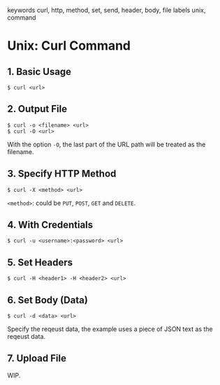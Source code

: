 keywords curl, http, method, set, send, header, body, file
labels unix, command

# Unix: Curl Command

## 1. Basic Usage
```console
$ curl <url>
```

## 2. Output File
```console
$ curl -o <filename> <url>
$ curl -O <url>
```

With the option `-O`, the last part of the URL path will be treated as the filename.

## 3. Specify HTTP Method
```console
$ curl -X <method> <url>
```

`<method>`: could be `PUT`, `POST`, `GET` and `DELETE`.

## 4. With Credentials
```console
$ curl -u <username>:<password> <url>
```

## 5. Set Headers
```console
$ curl -H <header1> -H <header2> <url>
```

## 6. Set Body (Data)
```console
$ curl -d <data> <url>
```

Specify the reqeust data, the example uses a piece of JSON text as the reqeust data.

## 7. Upload File
WIP.
